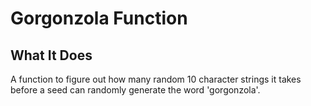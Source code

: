 # Gorgonzola Function #

## What It Does ##
A function to figure out how many random 10 character strings it takes before a seed can randomly generate the word 'gorgonzola'.
